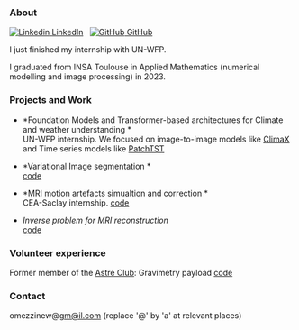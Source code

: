 <!-- ## Wessim Omezzine -->

<!-- Welcome to my personal webpage. I put here some information about my research, teaching and other stuff I want to share. -->

<!-- [button url="README.md"](Homepage) -->
<!-- ## [Homepage](README.md) [Teaching](teaching.md) -->
<!-- <button name="button" onclick="teaching.md">Teaching</button> -->

### About

[![Linkedin](https://i.stack.imgur.com/gVE0j.png) LinkedIn](https://www.linkedin.com/in/wessim-omezzine-55aaa9176)
&nbsp;
[![GitHub](https://i.stack.imgur.com/tskMh.png) GitHub](https://github.com/Joywessim)

I just finished my internship with UN-WFP.

I graduated from INSA Toulouse in Applied Mathematics (numerical modelling and image processing) in 2023.

### Projects and Work

- *Foundation Models and Transformer-based architectures for Climate and weather understanding *<br>
UN-WFP internship. We focused on image-to-image models like [ClimaX](https://github.com/WFP-VAM/ClimaX) and Time series models like [PatchTST](https://github.com/WFP-VAM/PatchTST)

- *Variational Image segmentation *<br>[code](https://github.com/Joywessim/ProjetsImage2022-2023/tree/abb684869f9f5180a8e743fea4c95ce58f6e4919/Image%20segmentation) 

- *MRI motion artefacts simualtion and correction *<br>
CEA-Saclay internship. [code](https://github.com/Joywessim/MRIMotionCorrection)


- *Inverse problem for MRI reconstruction*<br>  [code](https://github.com/Joywessim/Problemes-inverses-et-reconstruction-d-images-IRM)




### Volunteer experience

Former member of the [Astre Club](https://astre-toulouse.com/fr/): Gravimetry payload [code](https://github.com/Joywessim/tolosat_grav_payload)



### Contact

omezzinew@gm@il.com (replace '@' by 'a' at relevant places)


